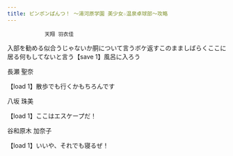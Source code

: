 ```yaml
---
title: ピンポンぱんつ！ ～湯河原学園 美少女☆温泉卓球部～攻略
---
```


                天翔 羽衣佳

入部を勧める似合うじゃないか胴について言うボケ返すこのまましばらくここに居る何もしてないと言う【save 1】風呂に入ろう

長瀬 聖奈

【load 1】散歩でも行くかもちろんです

八坂 珠美

【load 1】ここはエスケープだ！

谷和原木 加奈子

【load 1】いいや、それでも寝るぜ！
              
